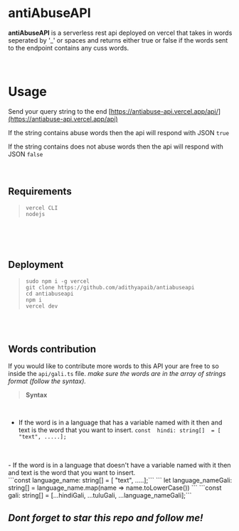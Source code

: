 
# antiAbuseAPI

**antiAbuseAPI** is a serverless rest api deployed on vercel that takes in words seperated by  '_' or spaces and returns either true or false if the words sent to the endpoint contains any cuss words.
<br>
<br>
<br>

# Usage

Send your query string to the end [https://antiabuse-api.vercel.app/api/](https://antiabuse-api.vercel.app/api)

If the string contains abuse words then the api will respond with JSON ```true```

If the string contains does not abuse words then the api will respond with JSON ```false```
<br>
<br>
<br>


## Requirements

>````
>vercel CLI
>nodejs
>````
<br>
<br>
<br>

## Deployment

>````
>sudo npm i -g vercel
>git clone https://github.com/adithyapaib/antiabuseapi
>cd antiabuseapi
>npm i
>vercel dev
>````
<br>
<br>

## Words contribution

If you would like to contribute more words to this API your are free to so inside the ```api/gali.ts``` file.
*make  sure the words are in the array of strings format (follow the syntax).*
<br>

>**Syntax**

<br>


- If the word is in a language that has a variable named with it then and text is the word that you want to insert.
```const  hindi: string[]  = [ "text", .....];```
<br>
<br>
 - If the word is in a language that  doesn't have a variable named with it then and text is the word that you want to insert.
 <br>
	 	```const  language_name: string[]  = [ "text", .....];```
	``` let  language_nameGali: string[]  =  language_name.map(name  =>  name.toLowerCase()) ```
      ```const  gali: string[]  =  [...hindiGali, ...tuluGali, ...language_nameGali];```
	
<br>

 ## *Dont forget to star this repo and follow me!*


